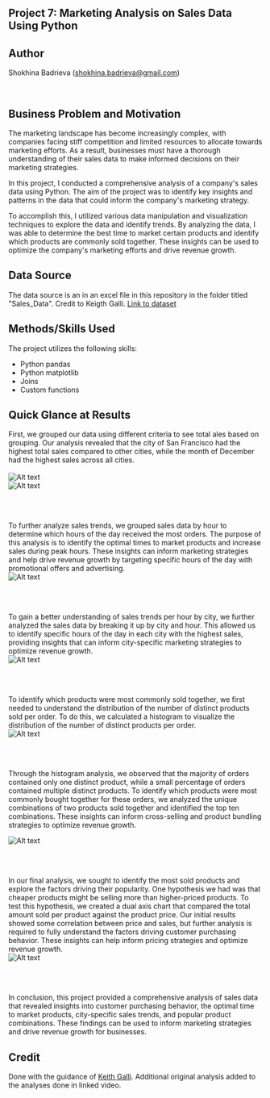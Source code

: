 ## Project 7: Marketing Analysis on Sales Data Using Python 

## Author
Shokhina Badrieva (shokhina.badrieva@gmail.com)

<br>

## Business Problem and Motivation
The marketing landscape has become increasingly complex, with companies facing stiff competition and limited resources to allocate towards marketing efforts. As a result, businesses must have a thorough understanding of their sales data to make informed decisions on their marketing strategies.

In this project, I conducted a comprehensive analysis of a company's sales data using Python. The aim of the project was to identify key insights and patterns in the data that could inform the company's marketing strategy.

To accomplish this, I utilized various data manipulation and visualization techniques to explore the data and identify trends. By analyzing the data, I was able to determine the best time to market certain products and identify which products are commonly sold together. These insights can be used to optimize the company's marketing efforts and drive revenue growth.


## Data Source
The data source is an in an excel file in this repository in the folder titled "Sales_Data". Credit to Keigth Galli. [Link to dataset](https://github.com/KeithGalli/Pandas-Data-Science-Tasks)


## Methods/Skills Used
The project utilizes the following skills:

* Python pandas
* Python matplotlib
* Joins
* Custom functions


## Quick Glance at Results
First, we grouped our data using different criteria to see total ales based on grouping. Our analysis revealed that the city of San Francisco had the highest total sales compared to other cities, while the month of December had the highest sales across all cities.
<br>
<br>
![Alt text](Images/Sales_Per_City.jpg "Sales Per City")
<br>
![Alt text](Images/Sales_Per_Month.jpg "Sales Per Month")

<br>
<br>

To further analyze sales trends, we grouped sales data by hour to determine which hours of the day received the most orders. The purpose of this analysis is to identify the optimal times to market products and increase sales during peak hours. These insights can inform marketing strategies and help drive revenue growth by targeting specific hours of the day with promotional offers and advertising.
<br>
![Alt text](Images/Orders_Per_Hour.jpg "Orders Per Hour")

<br>
<br>

To gain a better understanding of sales trends per hour by city, we further analyzed the sales data by breaking it up by city and hour. This allowed us to identify specific hours of the day in each city with the highest sales, providing insights that can inform city-specific marketing strategies to optimize revenue growth.
<br>
![Alt text](Images/Orders_Per_Hour_City.jpg "Orders Per Hour City")

<br>
<br>

To identify which products were most commonly sold together, we first needed to understand the distribution of the number of distinct products sold per order. To do this, we calculated a histogram to visualize the distribution of the number of distinct products per order.
<br>
![Alt text](Images/Distinct_Items_Per_Order.jpg "Histogram")

<br>
<br> 

Through the histogram analysis, we observed that the majority of orders contained only one distinct product, while a small percentage of orders contained multiple distinct products. To identify which products were most commonly bought together for these orders, we analyzed the unique combinations of two products sold together and identified the top ten combinations. These insights can inform cross-selling and product bundling strategies to optimize revenue growth.
<br>

![Alt text](Images/Items_Sold_Together.jpg "Items Sold Together")

<br>
<br>

In our final analysis, we sought to identify the most sold products and explore the factors driving their popularity. One hypothesis we had was that cheaper products might be selling more than higher-priced products. To test this hypothesis, we created a dual axis chart that compared the total amount sold per product against the product price. Our initial results showed some correlation between price and sales, but further analysis is required to fully understand the factors driving customer purchasing behavior. These insights can help inform pricing strategies and optimize revenue growth.
<br>
![Alt text](Images/Total_Orders_vs_Price_Per_Product.jpg "Product Sold vs Price")

<br>
<br>

In conclusion, this project provided a comprehensive analysis of sales data that revealed insights into customer purchasing behavior, the optimal time to market products, city-specific sales trends, and popular product combinations. These findings can be used to inform marketing strategies and drive revenue growth for businesses.

## Credit
Done with the guidance of [Keith Galli](https://www.youtube.com/watch?v=eMOA1pPVUc4). Additional original analysis added to the analyses done in linked video.

